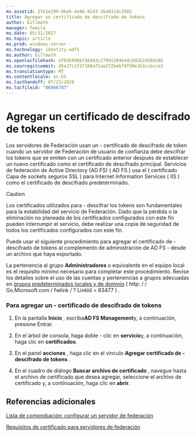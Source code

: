 ```yaml
---
ms.assetid: 27e1e299-0beb-4e86-8143-1ba031dc3502
title: Agregar un certificado de descifrado de tokens
author: billmath
manager: femila
ms.date: 05/31/2017
ms.topic: article
ms.prod: windows-server
ms.technology: identity-adfs
ms.author: billmath
ms.openlocfilehash: e703b9966fdd443c2799120464dcb92b2458428b
ms.sourcegitcommit: d5e27c1f2f168a71ae272bebf8f50e1b3ccbcca3
ms.translationtype: MT
ms.contentlocale: es-ES
ms.lasthandoff: 07/23/2020
ms.locfileid: "86966787"
---
```

# <a name="add-a-token-decrypting-certificate"></a>Agregar un certificado de descifrado de tokens

Los servidores de Federación usan un \- certificado de descifrado de token cuando un servidor de Federación de usuario de confianza debe descifrar los tokens que se emiten con un certificado anterior después de establecer un nuevo certificado como el certificado de descifrado principal. Servicios de federación de Active Directory (AD FS) \( AD FS \) usa el \( certificado Capa de sockets seguros SSL \) para Internet Information Services \( IIS \) como el certificado de descifrado predeterminado.  
  
> [!CAUTION]  
> Los certificados utilizados para \- descifrar los tokens son fundamentales para la estabilidad del servicio de Federación. Dado que la pérdida o la eliminación no planeada de los certificados configurados con este fin pueden interrumpir el servicio, debe realizar una copia de seguridad de todos los certificados configurados con este fin.  
  
Puede usar el siguiente procedimiento para agregar el certificado de \- descifrado de tokens al complemento de administración de AD FS \- desde un archivo que haya exportado.  
  
La pertenencia al grupo **Administradores** o equivalente en el equipo local es el requisito mínimo necesario para completar este procedimiento.  Revise los detalles sobre el uso de las cuentas y pertenencias a grupos adecuadas en [grupos predeterminados locales y de dominio](https://go.microsoft.com/fwlink/?LinkId=83477) \( http: \/ \/ Go.Microsoft.com \/ fwlink \/ ? LinkId \= 83477 \) .   
  
### <a name="to-add-a-token-decrypting-certificate"></a>Para agregar un \- certificado de descifrado de tokens  
  
1.  En la pantalla **Inicio** , escriba**AD FS Management**y, a continuación, presione Entrar.  
  
2.  En el árbol de consola, haga doble \- clic en **servicio**y, a continuación, haga clic en **certificados**.  
  
3.  En el panel **acciones** , haga clic en el vínculo **Agregar certificado de \- descifrado de tokens** .  
  
4.  En el cuadro de diálogo **Buscar archivo de certificado** , navegue hasta el archivo de certificado que desea agregar, seleccione el archivo de certificado y, a continuación, haga clic en **abrir**.  
  
## <a name="additional-references"></a>Referencias adicionales  
[Lista de comprobación: configurar un servidor de federación](Checklist--Setting-Up-a-Federation-Server.md)  
  
[Requisitos de certificado para servidores de federación](../design/certificate-requirements-for-federation-servers.md)  
  
